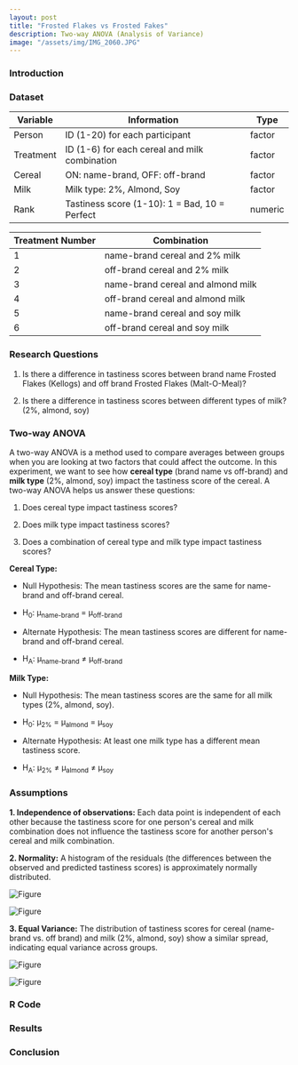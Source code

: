 ```yaml
---
layout: post
title: "Frosted Flakes vs Frosted Fakes"
description: Two-way ANOVA (Analysis of Variance)
image: "/assets/img/IMG_2060.JPG"
--- 
```


### Introduction

### Dataset

| Variable   | Information                                     | Type     |
|------------|-------------------------------------------------|----------|
| Person     | ID (1-20) for each participant                  | factor   |
| Treatment  | ID (1-6) for each cereal and milk combination   | factor   |
| Cereal     | ON: name-brand, OFF: off-brand                  | factor   |
| Milk       | Milk type: 2%, Almond, Soy                      | factor   |
| Rank       | Tastiness score (1-10): 1 = Bad, 10 = Perfect   | numeric  |


| Treatment Number   | Combination                         |                                                                              
|--------------------|-------------------------------------|
| 1                  | name-brand cereal and 2% milk       |                           
| 2                  | off-brand cereal and 2% milk        |
| 3                  | name-brand cereal and almond milk   |                                   
| 4                  | off-brand cereal and almond milk    |                                                                 
| 5                  | name-brand cereal and soy milk      |
| 6                  | off-brand cereal and soy milk       |

### Research Questions
1) Is there a difference in tastiness scores between brand name Frosted Flakes (Kellogs) and off brand Frosted Flakes (Malt-O-Meal)?

2) Is there a difference in tastiness scores between different types of milk? (2%, almond, soy)

### Two-way ANOVA
A two-way ANOVA is a method used to compare averages between groups when you are looking at two factors that could affect the outcome. In this experiment, we want to see how **cereal type** (brand name vs off-brand) and **milk type** (2%, almond, soy) impact the tastiness score of the cereal. A two-way ANOVA helps us answer these questions:

1) Does cereal type impact tastiness scores?

2) Does milk type impact tastiness scores?

3) Does a combination of cereal type and milk type impact tastiness scores?

**Cereal Type:**

- Null Hypothesis: The mean tastiness scores are the same for name-brand and off-brand cereal.

- H<sub>0</sub>: &mu;<sub>name-brand</sub> = &mu;<sub>off-brand</sub>

- Alternate Hypothesis: The mean tastiness scores are different for name-brand and off-brand cereal.

- H<sub>A</sub>: &mu;<sub>name-brand</sub> &ne; &mu;<sub>off-brand</sub>

**Milk Type:**

- Null Hypothesis: The mean tastiness scores are the same for all milk types (2%, almond, soy).

- H<sub>0</sub>: &mu;<sub>2%</sub> = &mu;<sub>almond</sub> = &mu;<sub>soy</sub>

- Alternate Hypothesis: At least one milk type has a different mean tastiness score.

- H<sub>A</sub>: &mu;<sub>2%</sub> &ne; &mu;<sub>almond</sub> &ne; &mu;<sub>soy</sub>

### Assumptions
**1. Independence of observations:** Each data point is independent of each other because the tastiness score for one person's cereal and milk combination does not influence the tastiness score for another person's cereal and milk combination.

**2. Normality:** A histogram of the residuals (the differences between the observed and predicted tastiness scores) is approximately normally distributed.

![Figure]({{site.url}}/{{site.baseurl}}/assets/img/residuals.png)

![Figure]({{site.url}}/{{site.baseurl}}/assets/img/qqplot.png)

**3. Equal Variance:** The distribution of tastiness scores for cereal (name-brand vs. off brand) and milk (2%, almond, soy) show a similar spread, indicating equal variance across groups.

![Figure]({{site.url}}/{{site.baseurl}}/assets/img/cereal.png)

![Figure]({{site.url}}/{{site.baseurl}}/assets/img/milk.png)

### R Code

### Results

### Conclusion